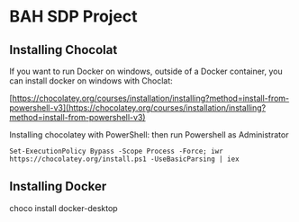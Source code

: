 # BAH SDP Project


## Installing Chocolat
If you want to run Docker on windows, outside of a Docker container, you can install docker on windows with Choclat:

[https://chocolatey.org/courses/installation/installing?method=install-from-powershell-v3](https://chocolatey.org/courses/installation/installing?method=install-from-powershell-v3)

Installing chocolatey with PowerShell:
then run Powershell as Administrator

	Set-ExecutionPolicy Bypass -Scope Process -Force; iwr https://chocolatey.org/install.ps1 -UseBasicParsing | iex


## Installing Docker

choco install docker-desktop


##